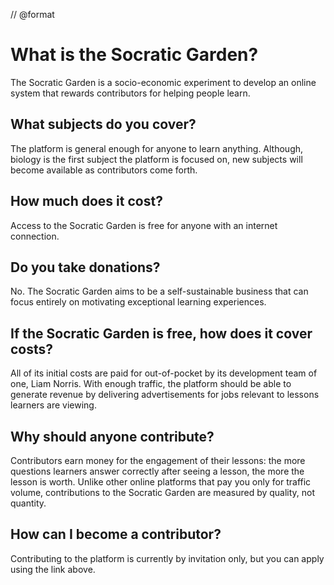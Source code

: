 // @format
# What is the Socratic Garden?

The Socratic Garden is a socio-economic experiment to develop an online system that rewards contributors for helping people learn.

## What subjects do you cover?

The platform is general enough for anyone to learn anything. Although, biology is the first subject the platform is focused on, new subjects will become available as contributors come forth.

## How much does it cost?

Access to the Socratic Garden is free for anyone with an internet connection.

## Do you take donations?

No. The Socratic Garden aims to be a self-sustainable business that can focus entirely on motivating exceptional learning experiences.

## If the Socratic Garden is free, how does it cover costs?

All of its initial costs are paid for out-of-pocket by its development team of one, Liam Norris. With enough traffic, the platform should be able to generate revenue by delivering advertisements for jobs relevant to lessons learners are viewing.

## Why should anyone contribute?

Contributors earn money for the engagement of their lessons: the more questions learners answer correctly after seeing a lesson, the more the lesson is worth. Unlike other online platforms that pay you only for traffic volume, contributions to the Socratic Garden are measured by quality, not quantity.

## How can I become a contributor?

Contributing to the platform is currently by invitation only, but you can apply using the link above.
